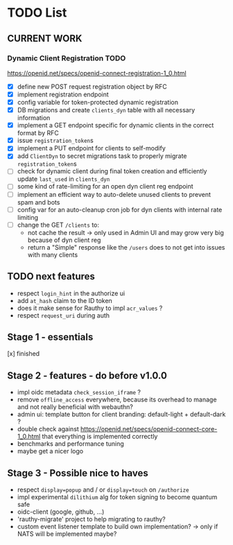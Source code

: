 # TODO List

## CURRENT WORK

### Dynamic Client Registration TODO

https://openid.net/specs/openid-connect-registration-1_0.html

- [x] define new POST request registration object by RFC
- [x] implement registration endpoint
- [x] config variable for token-protected dynamic registration
- [x] DB migrations and create `clients_dyn` table with all necessary information 
- [x] implement a GET endpoint specific for dynamic clients in the correct format by RFC
- [x] issue `registration_token`s 
- [x] implement a PUT endpoint for clients to self-modify
- [x] add `ClientDyn` to secret migrations task to properly migrate `registration_token`s
- [ ] check for dynamic client during final token creation and efficiently update `last_used` in `clients_dyn`
- [ ] some kind of rate-limiting for an open dyn client reg endpoint
- [ ] implement an efficient way to auto-delete unused clients to prevent spam and bots
- [ ] config var for an auto-cleanup cron job for dyn clients with internal rate limiting
- [ ] change the GET `/clients` to:
    - not cache the result -> only used in Admin UI and may grow very big because of dyn client reg
    - return a "Simple" response like the `/users` does to not get into issues with many clients 

## TODO next features

- respect `login_hint` in the authorize ui
- add `at_hash` claim to the ID token
- does it make sense for Rauthy to impl `acr_values` ?
- respect `request_uri` during auth

## Stage 1 - essentials

[x] finished

## Stage 2 - features - do before v1.0.0

- impl oidc metadata `check_session_iframe` ?
- remove `offline_access` everywhere, because its overhead to manage and not really beneficial with webauthn?
- admin ui: template button for client branding: default-light + default-dark ?
- double check against https://openid.net/specs/openid-connect-core-1_0.html that everything is implemented correctly
- benchmarks and performance tuning
- maybe get a nicer logo

## Stage 3 - Possible nice to haves

- respect `display=popup` and / or `display=touch` on `/authorize`
- impl experimental `dilithium` alg for token signing to become quantum safe 
- oidc-client (google, github, ...)
- 'rauthy-migrate' project to help migrating to rauthy?
- custom event listener template to build own implementation? -> only if NATS will be implemented maybe?
